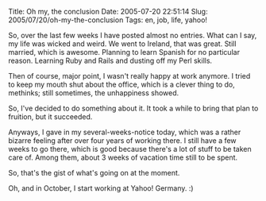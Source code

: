 Title: Oh my, the conclusion
Date: 2005-07-20 22:51:14
Slug: 2005/07/20/oh-my-the-conclusion
Tags: en, job, life, yahoo!


So, over the last few weeks I have posted almost no entries. What can I say,
my life was wicked and weird. We went to Ireland, that was great. Still
married, which is awesome. Planning to learn Spanish for no particular reason.
Learning Ruby and Rails and dusting off my Perl skills.

Then of course, major point, I wasn't really happy at work anymore. I tried to
keep my mouth shut about the office, which is a clever thing to do, methinks;
still sometimes, the unhappiness showed.

So, I've decided to do something about it. It took a while to bring that plan
to fruition, but it succeeded.

Anyways, I gave in my several-weeks-notice today, which was a rather bizarre
feeling after over four years of working there. I still have a few weeks to go
there, which is good because there's a lot of stuff to be taken care of. Among
them, about 3 weeks of vacation time still to be spent.

So, that's the gist of what's going on at the moment.

Oh, and in October, I start working at Yahoo! Germany. :)
